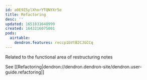 ```yaml
---
id: a0E9Z5ylXhorYTQNYXr5e
title: Refactoring
desc: ''
updated: 1651831648999
created: 1643216075001
pods:
  airtable:
    dendron.features: reccp1bVtB2CJGCCq
---
```

Related to the functional area of restructuring notes

See [[Refactoring|dendron://dendron.dendron-site/dendron.user-guide.refactoring]]
